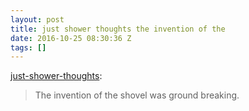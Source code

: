 ```yaml
---
layout: post
title: just shower thoughts the invention of the
date: 2016-10-25 08:30:36 Z
tags: []
---
```

[just-shower-thoughts](http://just-shower-thoughts.tumblr.com/post/152282353219/the-invention-of-the-shovel-was-ground-breaking):

> The invention of the shovel was ground breaking.
